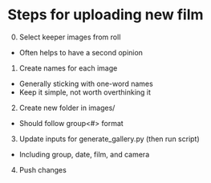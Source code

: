 # Steps for uploading new film

0. Select keeper images from roll

- Often helps to have a second opinion

1. Create names for each image

- Generally sticking with one-word names
- Keep it simple, not worth overthinking it

2. Create new folder in images/

- Should follow group<#> format

3. Update inputs for generate_gallery.py (then run script)

- Including group, date, film, and camera

4. Push changes
